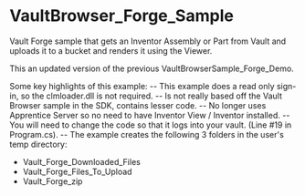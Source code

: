 # VaultBrowser_Forge_Sample
Vault Forge sample that gets an Inventor Assembly or Part from Vault and uploads it to a bucket and renders it using the Viewer.

This an updated version of the previous VaultBrowserSample_Forge_Demo. 

Some key highlights of this example:
-- This example does a read only sign-in, so the clmloader.dll is not required.
-- Is not really based off the Vault Browser sample in the SDK, contains lesser code. 
-- No longer uses Apprentice Server so no need to have Inventor View / Inventor installed.
-- You will need to change the code so that it logs into your vault. (Line #19 in Program.cs).
-- The example creates the following 3 folders in the user's temp directory:
   - Vault_Forge_Downloaded_Files
   - Vault_Forge_Files_To_Upload
   - Vault_Forge_zip
